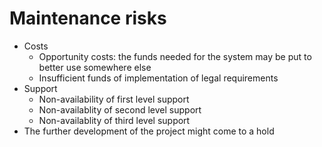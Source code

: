 # Maintenance risks

- Costs
  - Opportunity costs: the funds needed for the system may be put to better use somewhere else
  - Insufficient funds of implementation of legal requirements
- Support 
  - Non-availability of first level support
  - Non-availablity of second level support
  - Non-availablity of third level support
- The further development of the project might come to a hold
